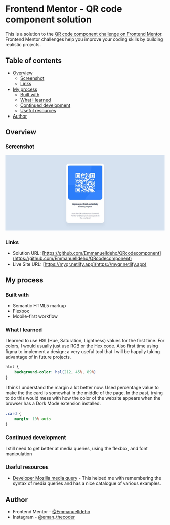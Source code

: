 # Frontend Mentor - QR code component solution

This is a solution to the [QR code component challenge on Frontend Mentor](https://www.frontendmentor.io/challenges/qr-code-component-iux_sIO_H). Frontend Mentor challenges help you improve your coding skills by building realistic projects. 

## Table of contents

- [Overview](#overview)
  - [Screenshot](#screenshot)
  - [Links](#links)
- [My process](#my-process)
  - [Built with](#built-with)
  - [What I learned](#what-i-learned)
  - [Continued development](#continued-development)
  - [Useful resources](#useful-resources)
- [Author](#author)


## Overview

### Screenshot

![](./screenshot.jpg)

### Links

- Solution URL: [https://github.com/EmmanuelIdeho/QRcodecomponent](https://github.com/EmmanuelIdeho/QRcodecomponent)
- Live Site URL: [https://myqr.netlify.app](https://myqr.netlify.app)

## My process

### Built with

- Semantic HTML5 markup
- Flexbox
- Mobile-first workflow

### What I learned

I learned to use HSL(Hue, Saturation, Lightness) values for the first time. For colors, I would usually just use RGB or the Hex code. Also first time using figma to implement a design; a very useful tool that I will be happily taking advantage of in future projects.

```css
html {
    background-color: hsl(212, 45%, 89%)
}
```
I think I understand the margin a lot better now. Used percentage value to make the the card is somewhat in the middle of the page. In the past, trying to do this would mess with how the color of the website appears when the browser has a Dork Mode extension installed.
```css
.card {
    margin: 10% auto
}
```
### Continued development

I still need to get better at media queries, using the flexbox, and font manipulation

### Useful resources

- [Developer Mozilla media query](https://developer.mozilla.org/en-US/docs/Web/CSS/CSS_media_queries/Using_media_queries) - This helped me with remembering the syntax of media queries and has a nice catalogue of various examples.

## Author
- Frontend Mentor - [@EmmanuelIdeho](https://www.frontendmentor.io/profile/EmmanuelIdeho)
- Instagram - [@eman_thecoder](https://www.instagram.com/eman_thecoder)

